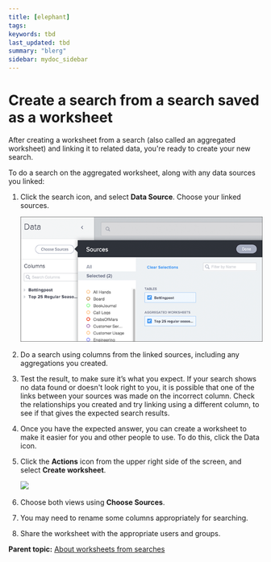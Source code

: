 ```yaml
---
title: [elephant]
tags: 
keywords: tbd
last_updated: tbd
summary: "blerg"
sidebar: mydoc_sidebar
---
```

# Create a search from a search saved as a worksheet

After creating a worksheet from a search (also called an aggregated worksheet) and linking it to related data, you're ready to create your new search.

To do a search on the aggregated worksheet, along with any data sources you linked:

1.   Click the search icon, and select **Data Source**. Choose your linked sources. 

     ![](/pages/images/select_sources_query_on_query.png "Select sources") 

2.   Do a search using columns from the linked sources, including any aggregations you created. 
3.   Test the result, to make sure it’s what you expect. If your search shows no data found or doesn't look right to you, it is possible that one of the links between your sources was made on the incorrect column. Check the relationships you created and try linking using a different column, to see if that gives the expected search results.
4.   Once you have the expected answer, you can create a worksheet to make it easier for you and other people to use. To do this, click the Data icon. 
5. Click the **Actions** icon from the upper right side of the screen, and select **Create worksheet**. 

    ![](../../shared/conrefs//pages/images/worksheet_create_icon.png)

6.   Choose both views using **Choose Sources**. 
7. You may need to rename some columns appropriately for searching. 
8. Share the worksheet with the appropriate users and groups. 

**Parent topic:** [About worksheets from searches](../../pages/complex_searches/about_query_on_query.html)

